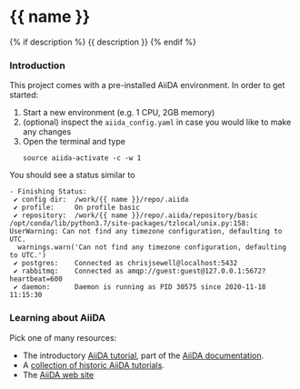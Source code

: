 # {{ name }}
{% if description %}
{{ description }}
{% endif %}

### Introduction

This project comes with a pre-installed AiiDA environment. In order to get started:

 1. Start a new environment (e.g. 1 CPU, 2GB memory)
 1. (optional) inspect the `aiida_config.yaml` in case you would like to make any changes
 1. Open the terminal and type
    ```
    source aiida-activate -c -w 1
    ```

You should see a status similar to
```
- Finishing Status:
 ✔ config dir:  /work/{{ name }}/repo/.aiida
 ✔ profile:     On profile basic
 ✔ repository:  /work/{{ name }}/repo/.aiida/repository/basic
/opt/conda/lib/python3.7/site-packages/tzlocal/unix.py:158: UserWarning: Can not find any timezone configuration, defaulting to UTC.
  warnings.warn('Can not find any timezone configuration, defaulting to UTC.')
 ✔ postgres:    Connected as chrisjsewell@localhost:5432
 ✔ rabbitmq:    Connected as amqp://guest:guest@127.0.0.1:5672?heartbeat=600
 ✔ daemon:      Daemon is running as PID 30575 since 2020-11-18 11:15:30
 ```

### Learning about AiiDA

Pick one of many resources:

 * The introductory [AiiDA tutorial](https://aiida.readthedocs.io/projects/aiida-core/en/latest/intro/tutorial.html), part of the [AiiDA documentation](https://aiida.readthedocs.io).
 * A [collection of historic AiiDA tutorials](https://aiida-tutorials.readthedocs.io/en/latest/).
 * The [AiiDA web site](http://www.aiida.net)
